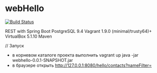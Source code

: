 # webHello
[![Build Status](https://travis-ci.org/DarkEagleGH/Hello.svg?branch=master)](https://travis-ci.org/DarkEagleGH/Hello)

REST with Spring Boot
PostgreSQL 9.4
Vagrant 1.9.0 (minimal/trusty64)+ VirtualBox 5.1.10
Maven

// Запуск
- в корневом каталоге проекта выполнить
    vagrant up
    java -jar webhello-0.0.1-SNAPSHOT.jar
- в браузере открыть http://127.0.0.1:8080/hello/contacts?nameFilter=

